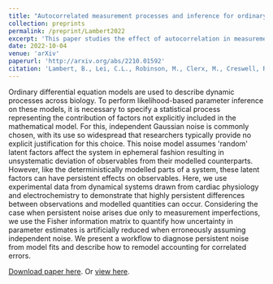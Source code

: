 ```yaml
---
title: "Autocorrelated measurement processes and inference for ordinary differential equation models of biological systems"
collection: preprints
permalink: /preprint/Lambert2022
excerpt: 'This paper studies the effect of autocorrelation in measurement processes to inference for ordinary differential equation models of biological systems.'
date: 2022-10-04
venue: 'arXiv'
paperurl: 'http://arxiv.org/abs/2210.01592'
citation: 'Lambert, B., Lei, C.L., Robinson, M., Clerx, M., Creswell, R., Ghosh, S., Tavener S. and Gavaghan, D. (2022). &quot;Autocorrelated measurement processes and inference for ordinary differential equation models of biological systems.&quot; <i>arXiv</i>.'
---
```

Ordinary differential equation models are used to describe dynamic processes across biology.
To perform likelihood-based parameter inference on these models, it is necessary to specify a statistical process representing the contribution of factors not explicitly included in the mathematical model.
For this, independent Gaussian noise is commonly chosen, with its use so widespread that researchers typically provide no explicit justification for this choice.
This noise model assumes 'random' latent factors affect the system in ephemeral fashion resulting in unsystematic deviation of observables from their modelled counterparts.
However, like the deterministically modelled parts of a system, these latent factors can have persistent effects on observables.
Here, we use experimental data from dynamical systems drawn from cardiac physiology and electrochemistry to demonstrate that highly persistent differences between observations and modelled quantities can occur.
Considering the case when persistent noise arises due only to measurement imperfections, we use the Fisher information matrix to quantify how uncertainty in parameter estimates is artificially reduced when erroneously assuming independent noise.
We present a workflow to diagnose persistent noise from model fits and describe how to remodel accounting for correlated errors.

[Download paper here](http://chonlei.github.io/files/Lambert2022.pdf). Or [view here](http://arxiv.org/abs/2210.01592).
